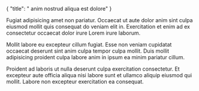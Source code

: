 {
  "title": " anim nostrud aliqua est dolore"
}

Fugiat adipisicing amet non pariatur. Occaecat ut aute dolor anim sint culpa eiusmod mollit quis consequat do veniam elit in. Exercitation et enim ad ex consectetur occaecat dolor irure Lorem irure laborum.

Mollit labore eu excepteur cillum fugiat. Esse non veniam cupidatat occaecat deserunt sint anim culpa tempor culpa mollit. Duis mollit adipisicing proident culpa labore anim in ipsum ea minim pariatur cillum.

Proident ad laboris ut nulla deserunt culpa exercitation consectetur. Et excepteur aute officia aliqua nisi labore sunt et ullamco aliquip eiusmod qui mollit. Labore non excepteur exercitation ea consequat.